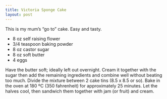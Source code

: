 ```yaml
---
title: Victoria Sponge Cake
layout: post
---
```


This is my mum’s “go to” cake. Easy and tasty.

* 8 oz self raising flower
* 3/4 teaspoon baking powder
* 8 oz castor sugar
* 8 oz soft butter
* 4 eggs

Have the butter soft; ideally left out overnight. Cream it together
with the sugar then add the remaining ingredients and combine well
without beating too much. Divide the mixture between 2 cake tins (8.5
x 8.5 or so). Bake in the oven at 180 ºC (350 fahrenheit) for
approximately 25 minutes. Let the halves cool, then sandwich them
together with jam (or fruit) and cream.
